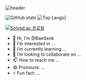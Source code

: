 ![header](https://capsule-render.vercel.app/api?type=wave&color=auto&text=BAE%20SEOK)

![GitHub stats](https://github-readme-stats.vercel.app/api?BaeSeok=anuraghazra&show_icons=true&theme=radical)
![Top Langs](https://github-readme-stats.vercel.app/api/top-langs/?BaeSeok=anuraghazra)]

[![Solved.ac
프로필](http://mazassumnida.wtf/api/generate_badge?boj={handle})](https://solved.ac/{qotjr0151@naver.com})

- 👋 Hi, I’m @BaeSeok
- 👀 I’m interested in ...
- 🌱 I’m currently learning ...
- 💞️ I’m looking to collaborate on ...
- 📫 How to reach me ...
- 😄 Pronouns: ...
- ⚡ Fun fact: ...

<!---
BaeSeokim/BaeSeokim is a ✨ special ✨ repository because its `README.md` (this file) appears on your GitHub profile.
You can click the Preview link to take a look at your changes.
--->
